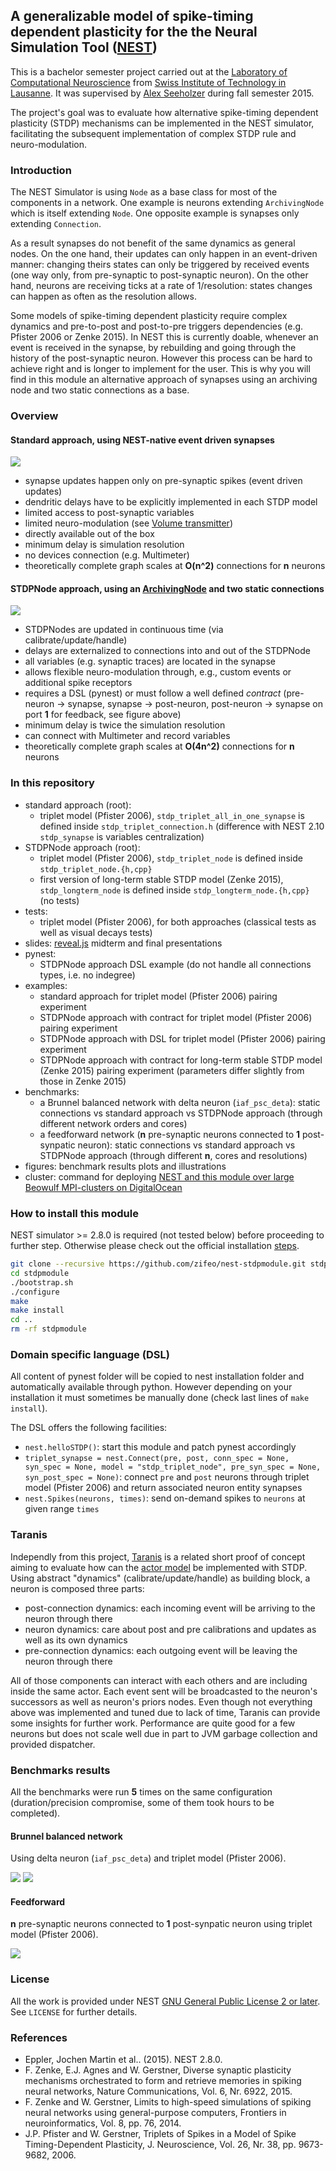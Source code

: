 ## A generalizable model of spike-timing dependent plasticity for the the Neural Simulation Tool ([NEST](https://github.com/nest/nest-simulator))

This is a bachelor semester project carried out at the [Laboratory of Computational Neuroscience](http://lcn1.epfl.ch) 
from [Swiss Institute of Technology in Lausanne](http://www.epfl.ch). It was supervised by 
[Alex Seeholzer](https://github.com/flinz) during fall semester 2015.

The project's goal was to evaluate how alternative spike-timing dependent plasticity (STDP) mechanisms can be implemented in the NEST simulator, facilitating the subsequent implementation of complex STDP rule and neuro-modulation.

### Introduction

The NEST Simulator is using `Node` as a base class for most of the components in a network.
One example is neurons extending `ArchivingNode` which is itself extending `Node`.
One opposite example is synapses only extending `Connection`.

As a result synapses do not benefit of the same dynamics as general nodes. 
On the one hand, their updates can only happen in an event-driven manner: changing theirs states can only be triggered by received events (one way only, from pre-synaptic to post-synaptic neuron).
On the other hand, neurons are receiving ticks at a rate of 1/resolution: states changes can happen as often as the resolution allows.

Some models of spike-timing dependent plasticity require complex dynamics and pre-to-post and post-to-pre triggers dependencies (e.g. Pfister 2006 or Zenke 2015).
In NEST this is currently doable, whenever an event is received in the synapse, by rebuilding and going through the history of the post-synaptic neuron.
However this process can be hard to achieve right and is longer to implement for the user.
This is why you will find in this module an alternative approach of synapses using an archiving node and two static connections as a base.

### Overview

#### Standard approach, using NEST-native event driven synapses

![](./figures/standard-approach.png)

- synapse updates happen only on pre-synaptic spikes (event driven updates)
- dendritic delays have to be explicitly implemented in each STDP model
- limited access to post-synaptic variables
- limited neuro-modulation (see [Volume transmitter](https://github.com/nest/nest-simulator/blob/master/models/volume_transmitter.h))
- directly available out of the box
- minimum delay is simulation resolution
- no devices connection (e.g. Multimeter)
- theoretically complete graph scales at **O(n^2)** connections for **n** neurons

#### STDPNode approach, using an [ArchivingNode](https://github.com/nest/nest-simulator/blob/master/nestkernel/archiving_node.h) and two static connections

![](./figures/STDPNode-approach.png)

- STDPNodes are updated in continuous time (via calibrate/update/handle)
- delays are externalized to connections into and out of the STDPNode
- all variables (e.g. synaptic traces) are located in the synapse
- allows flexible neuro-modulation through, e.g., custom events or additional spike receptors
- requires a DSL (pynest) or must follow a well defined *contract* (pre-neuron -> synapse, synapse -> post-neuron, post-neuron -> synapse on port **1** for feedback, see figure above)
- minimum delay is twice the simulation resolution
- can connect with Multimeter and record variables
- theoretically complete graph scales at **O(4n^2)** connections for **n** neurons

### In this repository

- standard approach (root): 
    - triplet model (Pfister 2006), `stdp_triplet_all_in_one_synapse` is defined inside `stdp_triplet_connection.h` (difference with NEST 2.10 `stdp_synapse` is variables centralization)
- STDPNode approach (root):
    - triplet model (Pfister 2006), `stdp_triplet_node` is defined inside `stdp_triplet_node.{h,cpp}`
    - first version of long-term stable STDP model (Zenke 2015), `stdp_longterm_node` is defined inside `stdp_longterm_node.{h,cpp}` (no tests)
- tests:
    - triplet model (Pfister 2006), for both approaches (classical tests as well as visual decays tests)
- slides: [reveal.js](https://github.com/hakimel/reveal.js/) midterm and final presentations
- pynest:
    - STDPNode approach DSL example (do not handle all connections types, i.e. no indegree)
- examples:
    - standard approach for triplet model (Pfister 2006) pairing experiment
    - STDPNode approach with contract for triplet model (Pfister 2006) pairing experiment
    - STDPNode approach with DSL for triplet model (Pfister 2006) pairing experiment
    - STDPNode approach with contract for long-term stable STDP model (Zenke 2015) pairing experiment (parameters differ slightly from those in Zenke 2015)
- benchmarks:
    - a Brunnel balanced network with delta neuron (`iaf_psc_deta`): static connections vs standard approach vs STDPNode approach (through different network orders and cores)
    - a feedforward network (**n** pre-synaptic neurons connected to **1** post-synpatic neuron): static connections vs standard approach vs STDPNode approach (through different **n**, cores and resolutions)
- figures: benchmark results plots and illustrations
- cluster: command for deploying [NEST and this module over large Beowulf MPI-clusters on DigitalOcean](https://github.com/zifeo/nest-simulator-cluster)
    
### How to install this module

NEST simulator >= 2.8.0 is required (not tested below) before proceeding to further step. 
Otherwise please check out the official installation [steps](http://www.nest-simulator.org/installation/).

```bash
git clone --recursive https://github.com/zifeo/nest-stdpmodule.git stdpmodule
cd stdpmodule
./bootstrap.sh
./configure
make
make install
cd ..
rm -rf stdpmodule
```

### Domain specific language (DSL)

All content of pynest folder will be copied to nest installation folder and automatically available through python.
However depending on your installation it must sometimes be manually done (check last lines of `make install`).

The DSL offers the following facilities:

- `nest.helloSTDP()`: start this module and patch pynest accordingly
- `triplet_synapse = nest.Connect(pre, post, conn_spec = None, syn_spec = None, model = "stdp_triplet_node", pre_syn_spec = None, syn_post_spec = None)`: connect `pre` and `post` neurons through triplet model (Pfister 2006) and return associated neuron entity synapses 
- `nest.Spikes(neurons, times)`: send on-demand spikes to `neurons` at given range `times`

### Taranis

Independly from this project, [Taranis](https://github.com/zifeo/Taranis) is a related short proof of concept aiming to evaluate how can the [actor model](https://en.wikipedia.org/wiki/Actor_model) be implemented with STDP.
Using abstract "dynamics" (calibrate/update/handle) as building block, a neuron is composed three parts:

- post-connection dynamics: each incoming event will be arriving to the neuron through there
- neuron dynamics: care about post and pre calibrations and updates as well as its own dynamics
- pre-connection dynamics: each outgoing event will be leaving the neuron through there

All of those components can interact with each others and are including inside the same actor. 
Each event sent will be broadcasted to the neuron's successors as well as neuron's priors nodes.
Even though not everything above was implemented and tuned due to lack of time, Taranis can provide some insights for further work.
Performance are quite good for a few neurons but does not scale well due in part to JVM garbage collection and provided dispatcher.

### Benchmarks results

All the benchmarks were run **5** times on the same configuration (duration/precision compromise, some of them took hours to be completed).

#### Brunnel balanced network

Using delta neuron (`iaf_psc_deta`) and triplet model (Pfister 2006).

![](./figures/brunnel-per-approach.png)
![](./figures/brunnel-per-order.png)

#### Feedforward

**n** pre-synaptic neurons connected to **1** post-synpatic neuron using triplet model (Pfister 2006).

![](./figures/feedforward-per-approach-0.5ms.png)

### License

All the work is provided under NEST [GNU General Public License 2 or later](http://www.nest-simulator.org/license/). See `LICENSE` for further details.

### References

- Eppler, Jochen Martin et al.. (2015). NEST 2.8.0.
- F. Zenke, E.J. Agnes and W. Gerstner, Diverse synaptic plasticity mechanisms orchestrated to form and retrieve memories in spiking neural networks, Nature Communications, Vol. 6, Nr. 6922, 2015.
- F. Zenke and W. Gerstner, Limits to high-speed simulations of spiking neural networks using general-purpose computers, Frontiers in neuroinformatics, Vol. 8, pp. 76, 2014.
- J.P. Pfister and W. Gerstner, Triplets of Spikes in a Model of Spike Timing-Dependent Plasticity, J. Neuroscience, Vol. 26, Nr. 38, pp. 9673-9682, 2006.

